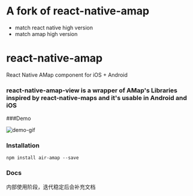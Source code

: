 # A fork of react-native-amap

- match react native high version
- match amap high version 

# react-native-amap
React Native AMap component for iOS + Android

### react-native-amap-view is a wrapper of AMap's Libraries inspired by react-native-maps and it's usable in Android and iOS

###Demo

![demo-gif](https://raw.githubusercontent.com/dianwoba/react-native-amap/master/doc/assets/demo.gif)

### Installation

`npm install air-amap --save`

### Docs

内部使用阶段，迭代稳定后会补充文档
